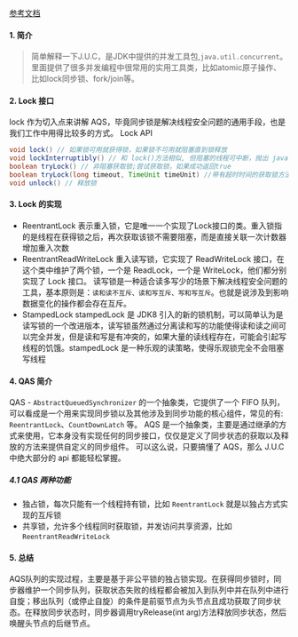 [参考文档](http://ifeve.com/introduce-abstractqueuedsynchronizer/)

#### 1. 简介

> 简单解释一下J.U.C，是JDK中提供的并发工具包,`java.util.concurrent`。里面提供了很多并发编程中很常用的实用工具类，比如atomic原子操作、比如lock同步锁、fork/join等。

#### 2. Lock 接口

lock 作为切入点来讲解 AQS，毕竟同步锁是解决线程安全问题的通用手段，也是我们工作中用得比较多的方式。
Lock API

```java
void lock() // 如果锁可用就获得锁，如果锁不可用就阻塞直到锁释放
void lockInterruptibly() // 和 lock()方法相似, 但阻塞的线程可中断，抛出 java.lang.InterruptedException异常
boolean tryLock() // 非阻塞获取锁;尝试获取锁，如果成功返回true
boolean tryLock(long timeout, TimeUnit timeUnit) //带有超时时间的获取锁方法
void unlock() // 释放锁
```

#### 3. Lock 的实现

- ReentrantLock
  表示重入锁，它是唯一一个实现了Lock接口的类。重入锁指的是线程在获得锁之后，再次获取该锁不需要阻塞，而是直接关联一次计数器增加重入次数
- ReentrantReadWriteLock
  重入读写锁，它实现了 ReadWriteLock 接口，在这个类中维护了两个锁，一个是 ReadLock，一个是 WriteLock，他们都分别实现了 Lock 接口。
  读写锁是一种适合读多写少的场景下解决线程安全问题的工具，基本原则是：`读和读不互斥、读和写互斥、写和写互斥`。也就是说涉及到影响数据变化的操作都会存在互斥。
- StampedLock
  stampedLock 是 JDK8 引入的新的锁机制，可以简单认为是读写锁的一个改进版本，读写锁虽然通过分离读和写的功能使得读和读之间可以完全并发，但是读和写是有冲突的，如果大量的读线程存在，可能会引起写线程的饥饿。stampedLock 是一种乐观的读策略，使得乐观锁完全不会阻塞写线程

#### 4. QAS 简介

QAS - `AbstractQueuedSynchronizer` 的一个抽象类，它提供了一个 FIFO 队列，可以看成是一个用来实现同步锁以及其他涉及到同步功能的核心组件，常见的有: `ReentrantLock`、`CountDownLatch` 等。
AQS 是一个抽象类，主要是通过继承的方式来使用，它本身没有实现任何的同步接口，仅仅是定义了同步状态的获取以及释放的方法来提供自定义的同步组件。
可以这么说，只要搞懂了 AQS，那么 J.U.C 中绝大部分的 api 都能轻松掌握。

##### 4.1 QAS 两种功能

- 独占锁，每次只能有一个线程持有锁，比如 `ReentrantLock` 就是以独占方式实现的互斥锁
- 共享锁，允许多个线程同时获取锁，并发访问共享资源，比如 `ReentrantReadWriteLock`

#### 5. 总结

AQS队列的实现过程，主要是基于非公平锁的独占锁实现。在获得同步锁时，同步器维护一个同步队列，获取状态失败的线程都会被加入到队列中并在队列中进行自旋；移出队列（或停止自旋）的条件是前驱节点为头节点且成功获取了同步状态。在释放同步状态时，同步器调用tryRelease(int arg)方法释放同步状态，然后唤醒头节点的后继节点。